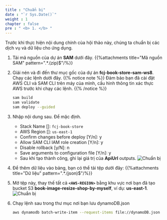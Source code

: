 ```yaml
---
title : "Chuẩn bị"
date : "`r Sys.Date()`"
weight : 1
chapter : false
pre : " <b> 1. </b> "
---
```


Trước khi thực hiện nội dung chính của hội thảo này, chúng ta chuẩn bị các dịch vụ và dữ liệu cho ứng dụng.

1. Tải mã nguồn của dự án **SAM** dưới đây.
    {{%attachments title="Mã nguồn SAM" pattern=".*\.(zip)$"/%}}

2. Giải nén và đi đến thư mục gốc của dự án **fcj-book-store-sam-ws8**. Chạy các lệnh dưới đây.
{{% notice note %}}
Đảm bảo bạn đã cài đặt AWS CLI và SAM CLI trên máy của mình, cấu hình thông tin xác thực AWS trước khi chạy các lệnh.
{{% /notice %}}

    ```bash
    sam build
    sam validate
    sam deploy --guided
    ```

3. Nhập nội dung sau. Để mặc định.
    - Stack Name []: `fcj-book-store`
    - AWS Region []: `us-east-1`
    - Confirm changes before deploy [Y/n]: y
    - Allow SAM CLI IAM role creation [Y/n]: y
    - Disable rollback [y/N]: n
    - Save arguments to configuration file [Y/n]: y
    - Sau khi tạo thành công, ghi lại giá trị của **ApiUrl** outputs.
      ![Chuẩn bị](https://chaunguyen3rd.github.io/000085-Book-store-Tracing-and-monitoring-with-Xray-and-Cloudwatch/images/temp/1/1.png?width=90pc)

4. Để thêm dữ liệu vào bảng, bạn có thể tải tệp dưới đây:
{{%attachments title="Dữ liệu" pattern=".*\.(json)$"/%}}

5. Mở tệp này, thay thế tất cả **`<AWS-REGION>`** bằng khu vực nơi bạn đã tạo bucket S3 **book-image-resize-shop-by-myself**, ví dụ: **us-east-1**.
  ![Chuẩn bị](https://chaunguyen3rd.github.io/000085-Book-store-Tracing-and-monitoring-with-Xray-and-Cloudwatch/images/temp/1/2.png?width=90pc)

6. Chạy lệnh sau trong thư mục nơi bạn lưu dynamoDB.json

    ```bash
    aws dynamodb batch-write-item --request-items file://dynamoDB.json
    ```
